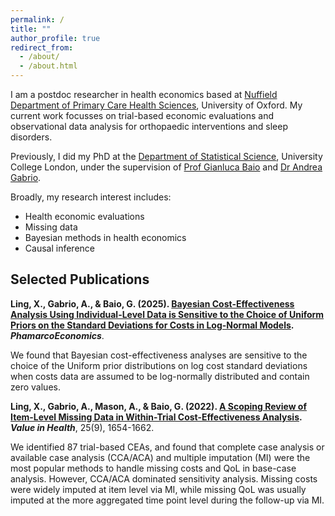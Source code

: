 ```yaml
---
permalink: /
title: ""
author_profile: true
redirect_from: 
  - /about/
  - /about.html
---
```


I am a postdoc researcher in health economics based at [Nuffield Department of Primary Care Health Sciences](https://www.phc.ox.ac.uk/research/groups-and-centres/health-economics-research), University of Oxford. My current work focusses on trial-based economic evaluations and observational data analysis for orthopaedic interventions and sleep disorders. 

Previously, I did my PhD at the [Department of Statistical Science](https://www.ucl.ac.uk/statistics/department-statistical-science), University College London, under the supervision of [Prof Gianluca Baio](https://gianluca.statistica.it) and [Dr Andrea Gabrio](https://sites.google.com/site/agabriostats/home). 

Broadly, my research interest includes:
+ Health economic evaluations
+ Missing data
+ Bayesian methods in health economics
+ Causal inference


Selected Publications
------

**Ling, X., Gabrio, A., & Baio, G. (2025). [Bayesian Cost-Effectiveness Analysis Using Individual-Level Data is Sensitive to the Choice of Uniform Priors on the Standard Deviations for Costs in Log-Normal Models](https://link.springer.com/article/10.1007/s40273-025-01511-1?utm_source=rct_congratemailt&utm_medium=email&utm_campaign=oa_20250812&utm_content=10.1007%2Fs40273-025-01511-1).** ***PhamarcoEconomics***. 

We found that Bayesian cost-effectiveness analyses are sensitive to the choice of the Uniform prior distributions on log cost standard deviations when costs data are assumed to be log-normally distributed and contain zero values. <br>

**Ling, X., Gabrio, A., Mason, A., & Baio, G. (2022). [A Scoping Review of Item-Level Missing Data in Within-Trial Cost-Effectiveness Analysis](https://www.sciencedirect.com/science/article/pii/S1098301522001115).** ***Value in Health***, 25(9), 1654-1662.

We identified 87 trial-based CEAs, and found that complete case analysis or available case analysis (CCA/ACA) and multiple imputation (MI) were the most popular methods to handle missing costs and QoL in base-case analysis. However, CCA/ACA dominated sensitivity analysis. Missing costs were widely imputed at item level via MI, while missing QoL was usually imputed at the more aggregated time point level during the follow-up via MI.<br>

